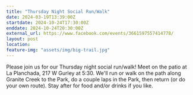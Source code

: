 ```yaml
---
title: "Thursday Night Social Run/Walk"
date: 2024-03-19T13:39:00Z
startdate: 2024-10-24T17:30:00Z
enddate: 2024-10-24T20:30:00Z
external_url: https://www.facebook.com/events/3661597557414778/
layout: post
location: 
feature-img: "assets/img/big-trail.jpg"
---
```


Please join us for our Thursday night social run/walk! Meet on the patio at La Planchada, 217 W Gurley at 5&#58;30. We'll run or walk on the path along Granite Creek to the Park, do a couple laps in the Park, then return (or do your own route).  Stay after for food and/or drinks if you like.<br>
  <br>
  
